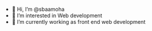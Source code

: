 - 👋 Hi, I’m @sbaamoha
- 👀 I’m interested in Web development
- 🌱 I’m currently working as front end web development

<!---
sbaamoha/sbaamoha is a ✨ special ✨ repository because its `README.md` (this file) appears on your GitHub profile.
You can click the Preview link to take a look at your changes.
--->
